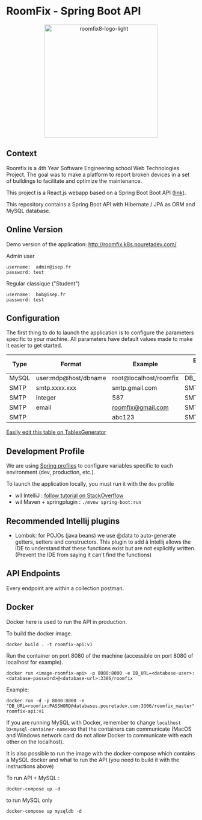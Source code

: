 # RoomFix - Spring Boot API

<p align="center">
<img width="300" height="300" src="https://i.ibb.co/tKtb8mv/roomfix8-logo-light.png" alt="roomfix8-logo-light">
</p>

## Context

Roomfix is a 4th Year Software Engineering school Web Technologies Project. The goal was to make a platform to report broken devices in a set of buildings to facilitate and optimize the maintenance.

This project is a React.js webapp based on a Spring Boot Boot API ([link](https://github.com/andbluedev/Arizona-Roomfix-Frontend/)). 

This repository contains a Spring Boot API with Hibernate / JPA as ORM and MySQL database.

## Online Version 

Demo version of the application: http://roomfix.k8s.pouretadev.com/

Admin user
```
username:  admin@isep.fr
password: test
```

Regular classique ("Student") 
```
username:  bob@isep.fr
password: test
```



## Configuration

The first thing to do to launch the application is to configure the parameters specific to your machine.
All parameters have default values made to make it easier to get started.

| Type  | Format               | Example                | Environment Variable |
|-------|----------------------|------------------------|----------------------|
| MySQL | user:mdp@host/dbname | root@localhost/roomfix | DB_URL               |
| SMTP  | smtp.xxxx.xxx        | smtp.gmail.com         | SMTP_HOST            |
| SMTP  | integer              | 587                    | SMTP_PORT            |
| SMTP  | email                | roomfix@gmail.com      | SMTP_USERNAME        |
| SMTP  |                      | abc123                 | SMTP_PASSWORD        ||


[Easily edit this table on TablesGenerator](https://www.tablesgenerator.com/markdown_tables)


## Development Profile

We are using [Spring profiles](https://docs.spring.io/spring-boot/docs/current/reference/html/boot-features-profiles.html)
to configure variables specific to each environment (dev, production, etc.).

To launch the application locally, you must run it with the `dev` profile

* wil IntelliJ : [follow tutorial on StackOverflow](https://stackoverflow.com/a/39775038/7248759)
* wil Maven + springplugin : `./mvnw spring-boot:run`

## Recommended Intellij plugins

- Lombok: for POJOs (java beans) we use @data to auto-generate getters, setters and constructors. This plugin to add
à Intellij allows the IDE to understand that these functions exist but are not explicitly written.
(Prevent the IDE from saying it can't find the functions)


## API Endpoints

Every endpoint are within a collection postman.


## Docker

Docker here is used to run the API in production.

To build the docker image.

```
docker build . -t roomfix-api:v1
```

Run the container on port 8080 of the machine (accessible on port 8080 of localhost for example).

```
docker run <image-roomfix-api> -p 8080:8000 -e DB_URL=<database-user>:<database-password>@<database-url>:3306/roomfix
```

Example:
```
docker run -d -p 8000:8000 -e "DB_URL=roomfix:PASSWORD@databases.pouretadev.com:3306/roomfix_master" roomfix-api:v1
```


If you are running MySQL with Docker, remember to change `localhost` to` <mysql-container-name> `so that the containers can communicate (MacOS and Windows network card do not allow Docker to communicate with each other on the localhost).


It is also possible to run the image with the docker-compose which contains a MySQL docker and what to run the API (you need to build it with the instructions above)

To run API + MySQL :
```
docker-compose up -d
```

to run MySQL only
```
docker-compose up mysqldb -d
```


